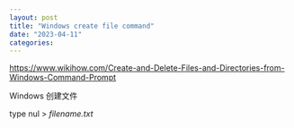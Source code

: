 ```yaml
---
layout: post
title: "Windows create file command"
date: "2023-04-11"
categories: 
---
```

<p><a href="https://www.wikihow.com/Create-and-Delete-Files-and-Directories-from-Windows-Command-Prompt">https://www.wikihow.com/Create-and-Delete-Files-and-Directories-from-Windows-Command-Prompt</a></p>
<p>Windows 创建文件</p>
<p>type nul &gt; <em>filename.txt</em></p>
<p>&nbsp;</p>
